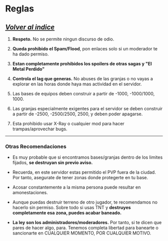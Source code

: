 # Reglas

[*Volver al indice*](https://github.com/rudahee/SE-Guides/blob/main/Indice.md)
---

1. **Respeto.** No se permite ningun discurso de odio.

2. **Queda prohibido el Spam/Flood**, pon enlaces solo si un moderador te ha dado permiso.

3. **Estan completamente prohibidos los spoilers de otras sagas y "El Metal Perdido"**

4. **Controla el lag que generas.** No abuses de las granjas o no vayas a explorar en las horas donde haya mas actividad en el servidor.

5. Las bases de equipos deben construir a partir de -1000, -1000/1000, 1000.

6. Las granjas especialmente exigentes para el servidor se deben construir a partir de -2500, -2500/2500, 2500, y deben poder apagarse.

7. Esta prohibido usar X-Ray o cualquier mod para hacer trampas/aprovechar bugs.

--- 

### Otras Recomendaciones

* Es muy probable que si encontramos bases/granjas dentro de los limites fijados, **se destruyan sin previo aviso.**

* Recuerda, en este servidor estas permitido el PVP fuera de la ciudad. Por tanto, asegurate de tener zonas donde protegerte en tu base.


* Acosar constantemente a la misma persona puede resultar en amonestaciones.


* Aunque puedas destruir terreno de otro jugador, te recomendamos no hacerlo sin permiso. Sobre todo si usas TNT y **destruyes completamente esa zona, puedes acabar baneado.**


* **La ley son los administradores/moderadores.** Por tanto, si te dicen que pares de hacer algo, para. Tenemos completa libertad para banearte o sancionarte en CUALQUIER MOMENTO, POR CUALQUIER MOTIVO.
